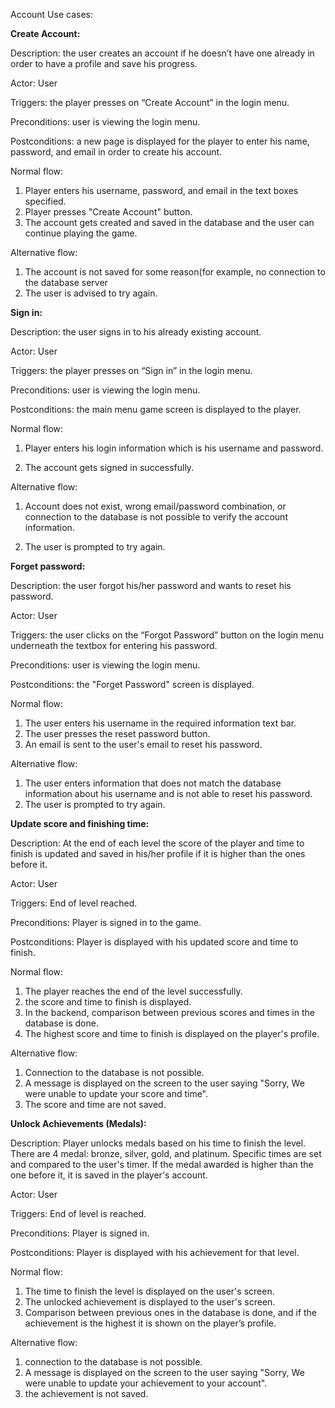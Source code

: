 Account Use cases:

**Create Account:**

Description: the user creates an account if he doesn’t have one already in order to have a profile and save his progress.

Actor: User 

Triggers: the player presses on “Create Account” in the login menu.

Preconditions: user is viewing the login menu.

Postconditions: a new page is displayed for the player to enter his name, password, and email in order to create his account.

Normal flow: 

1. Player enters his username, password, and email in the text boxes specified. 
2. Player presses  "Create Account" button. 
3. The account gets created and saved in the database and the user can continue playing the game. 

Alternative flow:

1. The account is not saved for some reason(for example, no connection to the database server
2. The user is advised to try again.

**Sign in:**

Description: the user signs in to his already existing account.

Actor: User

Triggers: the  player presses on “Sign in” in the login menu.

Preconditions: user is viewing the login menu.

Postconditions: the main menu game screen is displayed to the player.

Normal flow: 

1. Player enters his login information which is his username and password.

2. The account gets signed in successfully.

Alternative flow:

1. Account does not exist, wrong email/password combination, or connection to the database is not possible to verify the account information.

2. The user is prompted to try again.

**Forget password:**

Description: the user forgot his/her password and wants to reset his password. 

Actor: User

Triggers: the user clicks on the “Forgot Password” button on the login menu underneath the textbox for entering his password.

Preconditions: user is viewing the login menu.

Postconditions: the "Forget Password" screen is displayed.

Normal flow: 
1. The user enters his username in  the required information text bar.
2. The user presses the reset password button.
3. An email is sent to the user's email to reset his password. 

Alternative flow: 

1. The user enters information that does not match the database information about his username and is not able to reset his password.
2. The user is prompted to try again.

**Update score and finishing time:**

Description: At the end of each level the score of the player and time to finish is updated and saved in his/her profile if it is higher than the ones before it.

Actor: User

Triggers: End of level reached.

Preconditions: Player is signed in to the game.

Postconditions: Player is displayed with his updated score and time to finish.

Normal flow: 
1. The player reaches the end of the level successfully.
2. the score and time to finish is displayed.
3. In the backend, comparison between previous scores and times in the database is done.
4. The highest score and time to finish is displayed on the player's profile. 

Alternative flow:

1. Connection to the database is not possible.
2. A message is displayed on the screen to the user saying "Sorry, We were unable to update your score and time".
3. The score and time are not saved.

**Unlock Achievements (Medals):**

Description: Player unlocks medals based on his time to finish the level. There are 4 medal: bronze, silver, gold, and platinum. Specific times are set and compared to the user's timer. If the medal awarded is higher than the one before it, it is saved in the player's account. 

Actor: User

Triggers: End of level is reached.

Preconditions: Player is signed in.

Postconditions: Player is displayed with his achievement for that level.

Normal flow: 
1. The time to finish the level is displayed on the user's screen. 
2. The unlocked achievement is displayed to the user's screen.
3. Comparison between previous ones  in the database is done, and if the achievement is the highest it is shown on the player’s profile.

Alternative flow: 

1. connection to the database is not possible.
2. A message is displayed on the screen to the user saying "Sorry, We were unable to update your achievement to your account".
3. the achievement is not saved.

